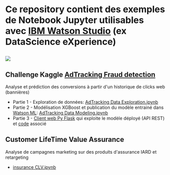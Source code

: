<h1> Ce repository contient des exemples de Notebook Jupyter utilisables avec <a href="http://datascience.ibm.com">IBM Watson Studio</a> (ex DataScience eXperience)
<p>
<img src="http://biblioteca.uoc.edu/sites/default/files/IBM_Data%20Science.png">

<h2>Challenge Kaggle <a href="https://www.kaggle.com/c/talkingdata-adtracking-fraud-detection">AdTracking Fraud detection</a> </h2> 
<p>
Analyse et prédiction des conversions à partir d'un historique de clicks web (bannières)
<ul>
    <li>Partie 1 - Exploration de données: <a href="https://github.com/obarrot/dsx/blob/master/AdTracking%20Data%20Exploration.ipynb">AdTracking Data Exploration.ipynb</a>
    <li>Partie 2 - Modélisation XGBoost et publication du modèle entrainé dans <a href="https://www.ibm.com/cloud/machine-learning">Watson ML</a>: <a href="https://github.com/obarrot/dsx/blob/master/AdTracking%20Data%20Modeling.ipynb">AdTracking Data Modeling.ipynb</a>
    <li> Partie 3 - <a href="https://datadealerswmltester.mybluemix.net">Client web Py Flask</a> qui exploite le modèle déployé (API REST) et <a href="https://github.com/jfrieu/wmltester">code</a> associé 
</ul>
<h2> Customer LifeTime Value Assurance</h2>
Analyse de campagnes marketing sur des produits d'assurance IARD et retargeting
<ul>
<li> <a href="https://github.com/obarrot/dsx/blob/master/insurance%20CLV.ipynb">insurance CLV.ipynb</a>
</ul>
